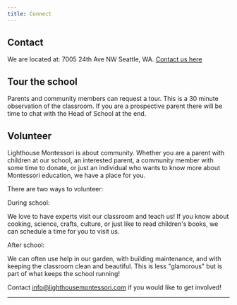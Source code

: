 ```yaml
---
title: Connect
---
```


<a name="contact"></a>

Contact
-------

We are located at: 7005 24th Ave NW Seattle, WA. <a href="https://www.legup.care/seattle/ballard/daycare/lighthouse-montessori"> Contact us here </a> 

<a name="tour"></a>

Tour the school
---------------

Parents and community members can request a tour. This is a 30 minute observation of the classroom. If you are a prospective parent there will be time to chat with the Head of School at the end.

<a name="volunteer"></a>

Volunteer
---------

Lighthouse Montessori is about community. Whether you are a parent with children at our school, an interested parent, a community member with some time to donate, or just an individual who wants to know more about Montessori education, we have a place for you.

There are two ways to volunteer:

During school:

We love to have experts visit our classroom and teach us! If you know about cooking, science, crafts, culture, or just like to read children's books, we can schedule a time for you to visit us.

After school:

We can often use help in our garden, with building maintenance, and with keeping the classroom clean and beautiful. This is less "glamorous" but is part of what keeps the school running!

Contact info@lighthousemontessori.com if you would like to get involved!

------------------------------------------------------------------------
